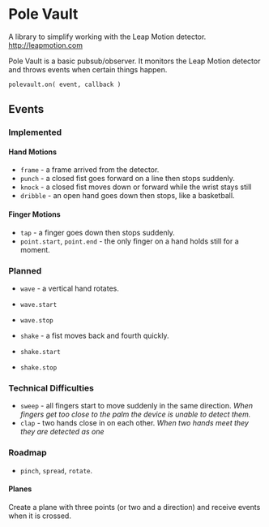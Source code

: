 # Pole Vault

A library to simplify working with the Leap Motion detector. http://leapmotion.com

Pole Vault is a basic pubsub/observer. It monitors the Leap Motion detector and throws events when certain things happen.

`polevault.on( event, callback )`

## Events

### Implemented

#### Hand Motions
* `frame` - a frame arrived from the detector.
* `punch` - a closed fist goes forward on a line then stops suddenly.
* `knock` - a closed fist moves down or forward while the wrist stays still
* `dribble` - an open hand goes down then stops, like a basketball.

#### Finger Motions
* `tap` - a finger goes down then stops suddenly.
* `point.start`, `point.end` -  the only finger on a hand holds still for a moment.

### Planned

* `wave` - a vertical hand rotates.
 * `wave.start`
 * `wave.stop`
 
* `shake` - a fist moves back and fourth quickly.
 * `shake.start`
 * `shake.stop`

### Technical Difficulties
* `sweep` - all fingers start to move suddenly in the same direction. _When fingers get too close to the palm the device is unable to detect them._
* `clap` - two hands close in on each other. _When two hands meet they they are detected as one_


### Roadmap

* `pinch`, `spread`, `rotate`.

#### Planes

Create a plane with three points (or two and a direction) and receive events when it is crossed.